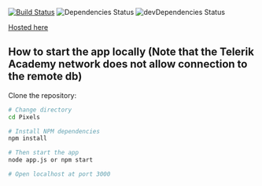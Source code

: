 [![Build Status](https://travis-ci.org/Bird-Shamaness/MuchPixels.svg?branch=master)](https://travis-ci.org/Bird-Shamaness/MuchPixels) ![Dependencies Status](https://david-dm.org/Bird-Shamaness/MuchPixels.svg) ![devDependencies Status](https://david-dm.org/boennemann/badges/dev-status.svg)

[Hosted here](https://much-pixels.herokuapp.com "much pixels")

 How to start the app locally (Note that the Telerik Academy network does not allow connection to the remote db)
 ----------------
Clone the repository:
 
 ```bash
 # Change directory
 cd Pixels
 
 # Install NPM dependencies
 npm install
 
 # Then start the app
 node app.js or npm start
 
 # Open localhost at port 3000
 ```
